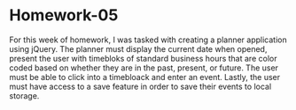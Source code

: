 # Homework-05

For this week of homework, I was tasked with creating a planner application using jQuery. The planner must display the current date when opened, present the user with timebloks of standard business hours that are color coded based on whether they are in the past, present, or future. The user must be able to click into a timebloack and enter an event. Lastly, the user must have access to a save feature in order to save their events to local storage.
